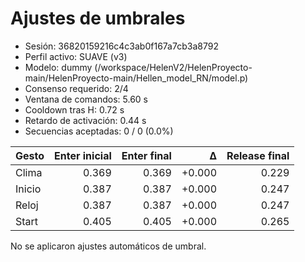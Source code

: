 # Ajustes de umbrales

- Sesión: 36820159216c4c3ab0f167a7cb3a8792
- Perfil activo: SUAVE (v3)
- Modelo: dummy (/workspace/HelenV2/HelenProyecto-main/HelenProyecto-main/Hellen_model_RN/model.p)
- Consenso requerido: 2/4
- Ventana de comandos: 5.60 s
- Cooldown tras H: 0.72 s
- Retardo de activación: 0.44 s
- Secuencias aceptadas: 0 / 0 (0.0%)

| Gesto | Enter inicial | Enter final | Δ | Release final |
|-------|--------------:|------------:|----:|--------------:|
| Clima | 0.369 | 0.369 | +0.000 | 0.229 |
| Inicio | 0.387 | 0.387 | +0.000 | 0.247 |
| Reloj | 0.387 | 0.387 | +0.000 | 0.247 |
| Start | 0.405 | 0.405 | +0.000 | 0.265 |

No se aplicaron ajustes automáticos de umbral.
